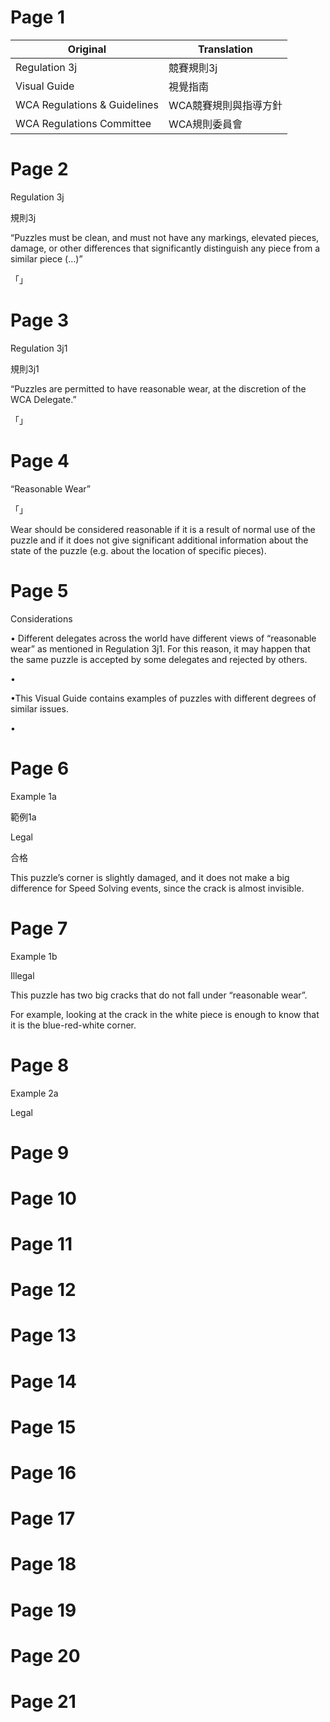 # Page 1

|Original|Translation|
|-|-|
|Regulation 3j|競賽規則3j|
|Visual Guide|視覺指南|
|WCA Regulations & Guidelines|WCA競賽規則與指導方針|
|WCA Regulations Committee|WCA規則委員會|

# Page 2
Regulation 3j

規則3j

“Puzzles must be clean, and must not have any markings, elevated pieces, damage, or other differences that significantly distinguish any piece from a similar piece (…)”

「」

# Page 3
Regulation 3j1

規則3j1

“Puzzles are permitted to have reasonable wear, at the discretion of the WCA Delegate.”

「」

# Page 4
“Reasonable Wear”

「」

Wear should be considered reasonable if it is a result of normal use of the puzzle and if it does not give significant additional information about the state of the puzzle (e.g. about the location of specific pieces).



# Page 5
Considerations

• Different delegates across the world have different views of “reasonable wear” as mentioned in Regulation 3j1. For this reason, it may happen that the same puzzle is accepted by some delegates and rejected by others.

•

•This Visual Guide contains examples of puzzles with different degrees of similar issues.

•

# Page 6
Example 1a

範例1a

Legal

合格

This puzzle’s corner is slightly damaged, and it does not make a big difference for Speed Solving events, since the crack is almost invisible.



# Page 7
Example 1b

Illegal

This puzzle has two big cracks that do not fall under “reasonable wear”.

For example, looking at the crack in the white piece is enough to know that it is the blue-red-white corner.



# Page 8
Example 2a

Legal

# Page 9

# Page 10

# Page 11

# Page 12

# Page 13

# Page 14

# Page 15

# Page 16

# Page 17

# Page 18

# Page 19

# Page 20

# Page 21
